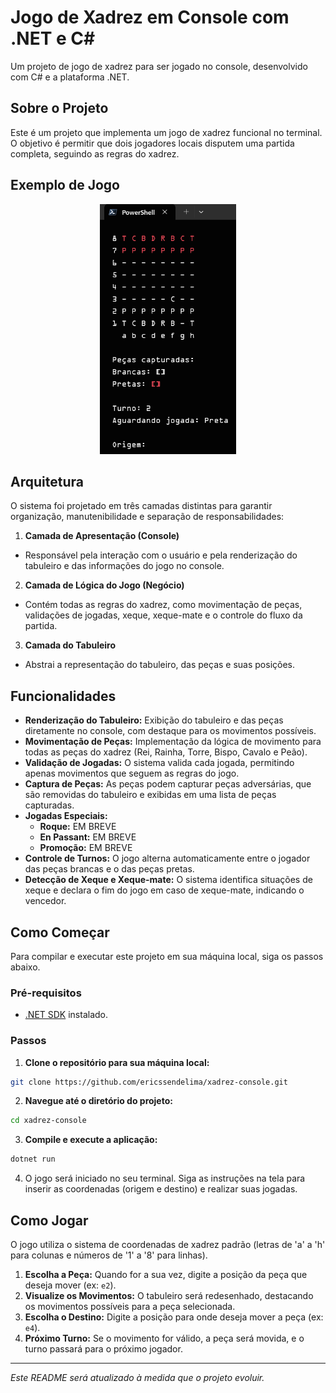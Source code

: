 # Jogo de Xadrez em Console com .NET e C#

Um projeto de jogo de xadrez para ser jogado no console, desenvolvido com C# e a plataforma .NET.

## Sobre o Projeto

Este é um projeto que implementa um jogo de xadrez funcional no terminal. O objetivo é permitir que dois jogadores locais disputem uma partida completa, seguindo as regras do xadrez.

## Exemplo de Jogo

<p align="center">
  <img alt="Exemplo de Jogo" style="max-height: 400px;" src="./assets/example.png">
</p>

## Arquitetura

O sistema foi projetado em três camadas distintas para garantir organização, manutenibilidade e separação de responsabilidades:

1.  **Camada de Apresentação (Console)**
  *   Responsável pela interação com o usuário e pela renderização do tabuleiro e das informações do jogo no console.

2.  **Camada de Lógica do Jogo (Negócio)**
  *   Contém todas as regras do xadrez, como movimentação de peças, validações de jogadas, xeque, xeque-mate e o controle do fluxo da partida.

3.  **Camada do Tabuleiro**
  *   Abstrai a representação do tabuleiro, das peças e suas posições.

## Funcionalidades

- **Renderização do Tabuleiro:** Exibição do tabuleiro e das peças diretamente no console, com destaque para os movimentos possíveis.
- **Movimentação de Peças:** Implementação da lógica de movimento para todas as peças do xadrez (Rei, Rainha, Torre, Bispo, Cavalo e Peão).
- **Validação de Jogadas:** O sistema valida cada jogada, permitindo apenas movimentos que seguem as regras do jogo.
- **Captura de Peças:** As peças podem capturar peças adversárias, que são removidas do tabuleiro e exibidas em uma lista de peças capturadas.
- **Jogadas Especiais:**
  - **Roque:** EM BREVE
  - **En Passant:** EM BREVE
  - **Promoção:** EM BREVE
- **Controle de Turnos:** O jogo alterna automaticamente entre o jogador das peças brancas e o das peças pretas.
- **Detecção de Xeque e Xeque-mate:** O sistema identifica situações de xeque e declara o fim do jogo em caso de xeque-mate, indicando o vencedor.

## Como Começar

Para compilar e executar este projeto em sua máquina local, siga os passos abaixo.

### Pré-requisitos

- [.NET SDK](https://dotnet.microsoft.com/download) instalado.

### Passos

1.  **Clone o repositório para sua máquina local:**
  ```sh
  git clone https://github.com/ericssendelima/xadrez-console.git
  ```

2.  **Navegue até o diretório do projeto:**
  ```sh
  cd xadrez-console
  ```

3.  **Compile e execute a aplicação:**
  ```sh
  dotnet run
  ```

4.  O jogo será iniciado no seu terminal. Siga as instruções na tela para inserir as coordenadas (origem e destino) e realizar suas jogadas.

## Como Jogar

O jogo utiliza o sistema de coordenadas de xadrez padrão (letras de 'a' a 'h' para colunas e números de '1' a '8' para linhas).

1.  **Escolha a Peça:** Quando for a sua vez, digite a posição da peça que deseja mover (ex: `e2`).
2.  **Visualize os Movimentos:** O tabuleiro será redesenhado, destacando os movimentos possíveis para a peça selecionada.
3.  **Escolha o Destino:** Digite a posição para onde deseja mover a peça (ex: `e4`).
4.  **Próximo Turno:** Se o movimento for válido, a peça será movida, e o turno passará para o próximo jogador.

---

*Este README será atualizado à medida que o projeto evoluir.*